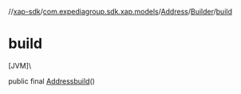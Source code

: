 //[xap-sdk](../../../../index.md)/[com.expediagroup.sdk.xap.models](../../index.md)/[Address](../index.md)/[Builder](index.md)/[build](build.md)

# build

[JVM]\

public final [Address](../index.md)[build](build.md)()
